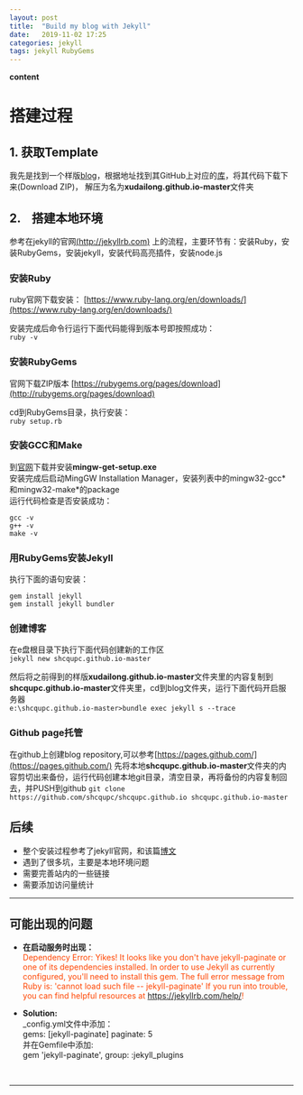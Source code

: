 ```yaml
---
layout: post
title:  "Build my blog with Jekyll"
date:   2019-11-02 17:25
categories: jekyll
tags: jekyll RubyGems
---
```


**content**  


# 搭建过程
## 1. 获取Template
我先是找到一个样版[blog](https://643435675.github.io/)，根据地址找到其GitHub上对应的[库](https://github.com/643435675/643435675.github.io)，将其代码下载下来(Download ZIP)， 解压为名为**xudailong.github.io-master**文件夹

## 2. &nbsp;&nbsp;&nbsp;搭建本地环境
参考在jekyll的官网[(http://jekyllrb.com)](https://jekyllrb.com/docs/) 上的流程，主要环节有：安装Ruby，安装RubyGems，安装jekyll，安装代码高亮插件，安装node.js

### 安装Ruby

ruby官网下载安装： [https://www.ruby-lang.org/en/downloads/](https://www.ruby-lang.org/en/downloads/)

安装完成后命令行运行下面代码能得到版本号即按照成功：  
`ruby -v`
 

### 安装RubyGems

官网下载ZIP版本 [https://rubygems.org/pages/download](http://rubygems.org/pages/download) 

cd到RubyGems目录，执行安装：  
`ruby setup.rb`

### 安装GCC和Make
到[官网](https://osdn.net/projects/mingw/releases/)下载并安装**mingw-get-setup.exe**  
安装完成后启动MingGW Installation Manager，安装列表中的mingw32-gcc\*和mingw32-make\*的package  
运行代码检查是否安装成功：
```
gcc -v
g++ -v
make -v
```

### 用RubyGems安装Jekyll

执行下面的语句安装：  
```
gem install jekyll
gem install jekyll bundler
```

### 创建博客

在e盘根目录下执行下面代码创建新的工作区   
`jekyll new shcqupc.github.io-master`

然后将之前得到的样版**xudailong.github.io-master**文件夹里的内容复制到**shcqupc.github.io-master**文件夹里，cd到blog文件夹，运行下面代码开启服务器   
`e:\shcqupc.github.io-master>bundle exec jekyll s --trace`

### Github page托管
在github上创建blog repository,可以参考[https://pages.github.com/](https://pages.github.com/)
先将本地**shcqupc.github.io-master**文件夹的内容剪切出来备份，运行代码创建本地git目录，清空目录，再将备份的内容复制回去，并PUSH到github
`git clone https://github.com/shcqupc/shcqupc.github.io shcqupc.github.io-master`

## 后续

*  整个安装过程参考了jekyll官网，和该篇[博文](https://643435675.github.io/2015/02/15/create-my-blog-with-jekyll/)  
*  遇到了很多坑，主要是本地环境问题
*  需要完善站内的一些链接
*  需要添加访问量统计

---

## 可能出现的问题
- **在启动服务时出现：**  
<font color="#FF4500"> Dependency Error: Yikes! It looks like you don't have jekyll-paginate or one of its dependencies installed. In order to use Jekyll as currently configured, you'll need to install this gem. The full error message from Ruby is: 'cannot load such file -- jekyll-paginate' If you run into trouble, you can find helpful resources at https://jekyllrb.com/help/! </font>

- **Solution:**   
_config.yml文件中添加：  
gems: [jekyll-paginate] paginate: 5   
并在Gemfile中添加:  
gem 'jekyll-paginate', group: :jekyll_plugins  

&nbsp;

---







